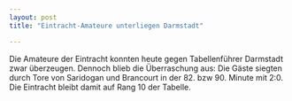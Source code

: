 ```yaml
---
layout: post
title: "Eintracht-Amateure unterliegen Darmstadt"

---
```


Die Amateure der Eintracht konnten heute gegen Tabellenführer Darmstadt zwar überzeugen. Dennoch blieb die Überraschung aus: Die Gäste siegten durch Tore von Saridogan und Brancourt in der 82. bzw 90. Minute mit 2:0. Die Eintracht bleibt damit auf Rang 10 der Tabelle.



